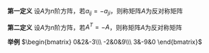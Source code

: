 **第一定义**
设$A$为$n$阶方阵，若$a_{ij}=-a_{ji}$，则称矩阵$A$为反对称矩阵

**第二定义**
设$A$为$n$阶方阵，若$A^T=-A$，则称矩阵$A$为反对称矩阵

**举例**
$\begin{bmatrix}
0&2&-3\\\ 
-2&0&9\\\ 
3&-9&0
\end{bmatrix}$